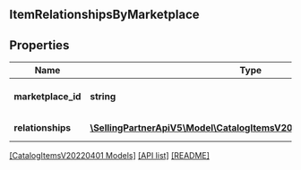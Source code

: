 ## ItemRelationshipsByMarketplace

## Properties

Name | Type | Description | Notes
------------ | ------------- | ------------- | -------------
**marketplace_id** | **string** | Amazon marketplace identifier. |
**relationships** | [**\SellingPartnerApiV5\Model\CatalogItemsV20220401\ItemRelationship[]**](ItemRelationship.md) | Relationships for the item. |

[[CatalogItemsV20220401 Models]](../) [[API list]](../../Api) [[README]](../../../README.md)
